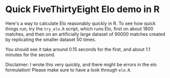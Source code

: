 # Quick FiveThirtyEight Elo demo in R

Here's a way to calculate Elo reasonably quickly in R. To see how quick things
run, try the `try_elo.R` script, which runs Elo, first on about 1800 matches,
and then on an artificially large dataset of 90000 matches created by
replicating the smaller dataset 50 times.

You should see it take around 0.15 seconds for the first, and about 1.1 minutes
for the second.

Disclaimer: I wrote this very quickly, and there might be errors in the elo
formulation! Please make sure to have a look through `elo.R`.
